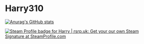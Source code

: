 # Harry310
[![Anurag's GitHub stats](https://github-readme-stats.vercel.app/api?username=Harry310)](https://github.com/anuraghazra/github-readme-stats)

<a href="https://steamprofile.com/sig/76561198879159509/"><img src="https://badges.steamprofile.com/profile/default/steam/76561198879159509.png" alt="Steam Profile badge for Harry | rsrp.uk: Get your our own Steam Signature at SteamProfile.com" title="Steam Profile badge for Harry | rsrp.uk: Get your our own Steam Signature at SteamProfile.com"/></a>
